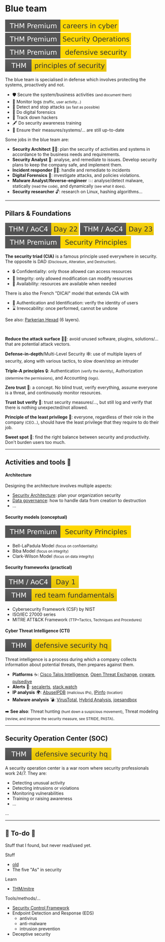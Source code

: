 # Blue team

[![careersincyber](../../_badges/thmp/careersincyber.svg)](https://tryhackme.com/room/careersincyber)
[![securityoperations](../../_badges/thmp/securityoperations.svg)](https://tryhackme.com/room/securityoperations)
[![defensivesecurity](../../_badges/thmp/defensivesecurity.svg)](https://tryhackme.com/room/defensivesecurity)
[![principlesofsecurity](../../_badges/thm/principlesofsecurity.svg)](https://tryhackme.com/room/principlesofsecurity)

<div class="row row-cols-md-2"><div>

The blue team is specialised in defense which involves protecting the systems, proactively and not.

* 🛡️ Secure the system/business activities <small>(and document them)</small>
* 🔎 Monitor logs <small>(traffic, user activity...)</small>
* 👮 Detect and stop attacks <small>(as fast as possible)</small>
* 🚓 Do digital forensics
* 🐬 Track down hackers
* 🖋️ Do security awareness training
* 🔁 Ensure their measures/systems/... are still up-to-date
</div><div>

Some jobs in the blue team are:

* **Security Architect** 👷‍♂️: plan the security of activities and systems in accordance to the business needs and requirements.
* **Security Analyst** 📝: analyse, and remediate to issues. Develop security plans to keep the company safe, and implement them.
* **Incident responder** 🧑‍🚒: handle and remediate to incidents
* **Digital Forensics** 🔎: investigate attacks, and policies violations.
* **Malware Analyst**/**Reverse-engineer** 💥: analyse/detect malware, statically <small>(read the code)</small>, and dynamically <small>(see what it does)</small>.
* **Security researcher** 🔓: research on Linux, hashing algorithms...
</div></div>

<hr class="sep-both">

## Pillars & Foundations

[![adventofcyber4](../../_badges/thm/adventofcyber4/day22.svg)](https://tryhackme.com/room/adventofcyber4)
[![adventofcyber4](../../_badges/thm/adventofcyber4/day23.svg)](https://tryhackme.com/room/adventofcyber4)
[![securityprinciples](../../_badges/thmp/securityprinciples.svg)](https://tryhackme.com/room/securityprinciples)

<div class="row row-cols-md-2 mt-3"><div>

**The security triad (CIA)** is a famous principle used everywhere in security. The opposite is DAD <small>(Disclosure, Alteration, and Destruction)</small>.

* 🔒 Confidentiality: only those allowed can access resources
* 🔎 Integrity: only allowed modification can modify resources
* 📂 Availability: resources are available when needed

There is also the French "DICAI" model that extends CIA with

* 🔑 Authentication and Identification: verify the identity of users
* ⌛ Irrevocability: once performed, cannot be undone

See also: [Parkerian Hexad](https://en.wikipedia.org/wiki/Parkerian_Hexad) (6 layers).

<br>

**Reduce the attack surface** 🏄‍♂️: avoid unused software, plugins, solutions/... that are potential attack vectors.
</div><div>

**Defense-in-depth**/Multi-Level Security 🕸️: use of multiple layers of security, along with various tactics, to slow down/stop an intruder

**Triple-A principles** 🔒: Authentication <small>(verify the identity)</small>, Authorization <small>(determine the permissions)</small>, and Accounting <small>(logs)</small>.

**Zero trust** 🔎: a concept. No blind trust, verify everything, assume everyone is a threat, and continuously monitor resources.

**Trust but verify** 📇: trust security measures/..., but still log and verify that there is nothing unexpected/not allowed.

**Principle of the least privilege** 👮: everyone, regardless of their role in the company <small>(CEO...)</small>, should have the least privilege that they require to do their job.

**Sweet spot** 🍭: find the right balance between security and productivity. Don't burden users too much.
</div></div>

<hr class="sep-both">

## Activities and tools 🤵

<div class="row row-cols-md-2"><div>

#### Architecture

Designing the architecture involves multiple aspects:

* [Security Architecture](../architecture/architecture.md): plan your organization security
* [Data governance](../architecture/data.md): how to handle data from creation to destruction
* ...

#### Security models (conceptual)

[![securityprinciples](../../_badges/thmp/securityprinciples.svg)](https://tryhackme.com/room/securityprinciples)

* Bell-LaPadula Model <small>(focus on confidentiality)</small>
* Biba Model <small>(focus on integrity)</small>
* Clark-Wilson Model <small>(focus on data integrity)</small>

#### Security frameworks (practical)

[![adventofcyber4](../../_badges/thm/adventofcyber4/day1.svg)](https://tryhackme.com/room/adventofcyber4)
[![redteamfundamentals](../../_badges/thm/redteamfundamentals.svg)](https://tryhackme.com/room/redteamfundamentals)

* Cybersecurity Framework (CSF) by NIST
* ISO/IEC 27000 series
* MITRE ATT&CK Framework <small>(TTP=Tactics, Techniques and Procedures)</small>
</div><div>

#### Cyber Threat Intelligence (CTI)

[![defensivesecurityhq](../../_badges/thm/defensivesecurityhq.svg)](https://tryhackme.com/room/defensivesecurityhq)

Threat intelligence is a process during which a company collects information about potential threats, then prepares against them.

* **Platforms** ☕: [Cisco Talos Intelligence](https://talosintelligence.com/), [Open Threat Exchange](https://otx.alienvault.com/), [cyware](https://cyware.com/), [pulsedive](https://pulsedive.com/)
* **Alerts** 📢: [secalerts](https://secalerts.co/), [stack.watch](https://stack.watch/)
* **IP analysis** 🌍: [AbuseIPDB](https://www.abuseipdb.com/) <small>(malicious IPs)</small>, [IPinfo](https://ipinfo.io/) <small>(location)</small>
* **Malware analysis** 💣: [VirusTotal](https://www.virustotal.com), [Hybrid Analysis](https://www.hybrid-analysis.com/), [joesandbox](https://www.joesandbox.com/#windows)

➡️ **See also**: Threat hunting <small>(hunt down a suspicious movement)</small>, Threat modeling <small>(review, and improve the security measure, see STRIDE, PASTA)</small>.
</div></div>

<hr class="sep-both">

## Security Operation Center (SOC)

[![defensivesecurityhq](../../_badges/thm/defensivesecurityhq.svg)](https://tryhackme.com/room/defensivesecurityhq)

<div class="row row-cols-md-2"><div>

A security operation center is a war room where security professionals work 24/7. They are:

* Detecting unusual activity
* Detecting intrusions or violations
* Monitoring vulnerabilities
* Training or raising awareness
* ...
</div><div>

...
</div></div>

<hr class="sep-both">

## 👻 To-do 👻

Stuff that I found, but never read/used yet.

<div class="row row-cols-md-2"><div>

Stuff

* [old](_old.md)
* The five "As" in security

Learn

* [THM/mitre](https://tryhackme.com/room/mitre)
</div><div>

Tools/methods/...

* [Security Control Framework](https://securecontrolsframework.com/)
* Endpoint Detection and Response (EDS)
    * antivirus
    * anti-malware
    * intrusion prevention
* Deceptive security

</div></div>